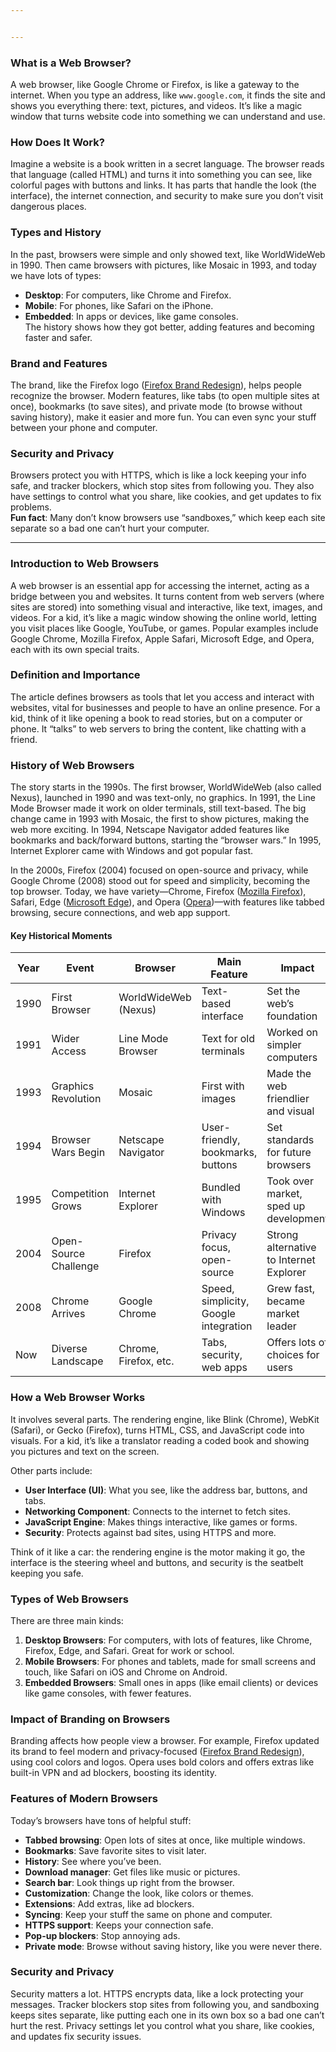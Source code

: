 ```yaml
---


---
```


<h3 id="what-is-a-web-browser">What is a Web Browser?</h3>
<p>A web browser, like Google Chrome or Firefox, is like a gateway to the internet. When you type an address, like <code>www.google.com</code>, it finds the site and shows you everything there: text, pictures, and videos. It’s like a magic window that turns website code into something we can understand and use.</p>
<h3 id="how-does-it-work">How Does It Work?</h3>
<p>Imagine a website is a book written in a secret language. The browser reads that language (called HTML) and turns it into something you can see, like colorful pages with buttons and links. It has parts that handle the look (the interface), the internet connection, and security to make sure you don’t visit dangerous places.</p>
<h3 id="types-and-history">Types and History</h3>
<p>In the past, browsers were simple and only showed text, like WorldWideWeb in 1990. Then came browsers with pictures, like Mosaic in 1993, and today we have lots of types:</p>
<ul>
<li><strong>Desktop</strong>: For computers, like Chrome and Firefox.</li>
<li><strong>Mobile</strong>: For phones, like Safari on the iPhone.</li>
<li><strong>Embedded</strong>: In apps or devices, like game consoles.<br>
The history shows how they got better, adding features and becoming faster and safer.</li>
</ul>
<h3 id="brand-and-features">Brand and Features</h3>
<p>The brand, like the Firefox logo (<a href="https://www.ramotion.com/firefox-brand-redesign/">Firefox Brand Redesign</a>), helps people recognize the browser. Modern features, like tabs (to open multiple sites at once), bookmarks (to save sites), and private mode (to browse without saving history), make it easier and more fun. You can even sync your stuff between your phone and computer.</p>
<h3 id="security-and-privacy">Security and Privacy</h3>
<p>Browsers protect you with HTTPS, which is like a lock keeping your info safe, and tracker blockers, which stop sites from following you. They also have settings to control what you share, like cookies, and get updates to fix problems.<br>
<strong>Fun fact</strong>: Many don’t know browsers use “sandboxes,” which keep each site separate so a bad one can’t hurt your computer.</p>
<hr>
<h3 id="introduction-to-web-browsers">Introduction to Web Browsers</h3>
<p>A web browser is an essential app for accessing the internet, acting as a bridge between you and websites. It turns content from web servers (where sites are stored) into something visual and interactive, like text, images, and videos. For a kid, it’s like a magic window showing the online world, letting you visit places like Google, YouTube, or games. Popular examples include Google Chrome, Mozilla Firefox, Apple Safari, Microsoft Edge, and Opera, each with its own special traits.</p>
<h3 id="definition-and-importance">Definition and Importance</h3>
<p>The article defines browsers as tools that let you access and interact with websites, vital for businesses and people to have an online presence. For a kid, think of it like opening a book to read stories, but on a computer or phone. It “talks” to web servers to bring the content, like chatting with a friend.</p>
<h3 id="history-of-web-browsers">History of Web Browsers</h3>
<p>The story starts in the 1990s. The first browser, WorldWideWeb (also called Nexus), launched in 1990 and was text-only, no graphics. In 1991, the Line Mode Browser made it work on older terminals, still text-based. The big change came in 1993 with Mosaic, the first to show pictures, making the web more exciting. In 1994, Netscape Navigator added features like bookmarks and back/forward buttons, starting the “browser wars.” In 1995, Internet Explorer came with Windows and got popular fast.</p>
<p>In the 2000s, Firefox (2004) focused on open-source and privacy, while Google Chrome (2008) stood out for speed and simplicity, becoming the top browser. Today, we have variety—Chrome, Firefox (<a href="https://www.mozilla.org/en-US/firefox/">Mozilla Firefox</a>), Safari, Edge (<a href="https://www.microsoft.com/en-us/edge?ep=594&amp;form=MA13QJ&amp;es=40">Microsoft Edge</a>), and Opera (<a href="https://www.opera.com/">Opera</a>)—with features like tabbed browsing, secure connections, and web app support.</p>
<h4 id="key-historical-moments">Key Historical Moments</h4>

<table>
<thead>
<tr>
<th>Year</th>
<th>Event</th>
<th>Browser</th>
<th>Main Feature</th>
<th>Impact</th>
</tr>
</thead>
<tbody>
<tr>
<td>1990</td>
<td>First Browser</td>
<td>WorldWideWeb (Nexus)</td>
<td>Text-based interface</td>
<td>Set the web’s foundation</td>
</tr>
<tr>
<td>1991</td>
<td>Wider Access</td>
<td>Line Mode Browser</td>
<td>Text for old terminals</td>
<td>Worked on simpler computers</td>
</tr>
<tr>
<td>1993</td>
<td>Graphics Revolution</td>
<td>Mosaic</td>
<td>First with images</td>
<td>Made the web friendlier and visual</td>
</tr>
<tr>
<td>1994</td>
<td>Browser Wars Begin</td>
<td>Netscape Navigator</td>
<td>User-friendly, bookmarks, buttons</td>
<td>Set standards for future browsers</td>
</tr>
<tr>
<td>1995</td>
<td>Competition Grows</td>
<td>Internet Explorer</td>
<td>Bundled with Windows</td>
<td>Took over market, sped up development</td>
</tr>
<tr>
<td>2004</td>
<td>Open-Source Challenge</td>
<td>Firefox</td>
<td>Privacy focus, open-source</td>
<td>Strong alternative to Internet Explorer</td>
</tr>
<tr>
<td>2008</td>
<td>Chrome Arrives</td>
<td>Google Chrome</td>
<td>Speed, simplicity, Google integration</td>
<td>Grew fast, became market leader</td>
</tr>
<tr>
<td>Now</td>
<td>Diverse Landscape</td>
<td>Chrome, Firefox, etc.</td>
<td>Tabs, security, web apps</td>
<td>Offers lots of choices for users</td>
</tr>
</tbody>
</table><h3 id="how-a-web-browser-works">How a Web Browser Works</h3>
<p>It involves several parts. The rendering engine, like Blink (Chrome), WebKit (Safari), or Gecko (Firefox), turns HTML, CSS, and JavaScript code into visuals. For a kid, it’s like a translator reading a coded book and showing you pictures and text on the screen.</p>
<p>Other parts include:</p>
<ul>
<li><strong>User Interface (UI)</strong>: What you see, like the address bar, buttons, and tabs.</li>
<li><strong>Networking Component</strong>: Connects to the internet to fetch sites.</li>
<li><strong>JavaScript Engine</strong>: Makes things interactive, like games or forms.</li>
<li><strong>Security</strong>: Protects against bad sites, using HTTPS and more.</li>
</ul>
<p>Think of it like a car: the rendering engine is the motor making it go, the interface is the steering wheel and buttons, and security is the seatbelt keeping you safe.</p>
<h3 id="types-of-web-browsers">Types of Web Browsers</h3>
<p>There are three main kinds:</p>
<ol>
<li><strong>Desktop Browsers</strong>: For computers, with lots of features, like Chrome, Firefox, Edge, and Safari. Great for work or school.</li>
<li><strong>Mobile Browsers</strong>: For phones and tablets, made for small screens and touch, like Safari on iOS and Chrome on Android.</li>
<li><strong>Embedded Browsers</strong>: Small ones in apps (like email clients) or devices like game consoles, with fewer features.</li>
</ol>
<h3 id="impact-of-branding-on-browsers">Impact of Branding on Browsers</h3>
<p>Branding affects how people view a browser. For example, Firefox updated its brand to feel modern and privacy-focused (<a href="https://www.ramotion.com/firefox-brand-redesign/">Firefox Brand Redesign</a>), using cool colors and logos. Opera uses bold colors and offers extras like built-in VPN and ad blockers, boosting its identity.</p>
<h3 id="features-of-modern-browsers">Features of Modern Browsers</h3>
<p>Today’s browsers have tons of helpful stuff:</p>
<ul>
<li><strong>Tabbed browsing</strong>: Open lots of sites at once, like multiple windows.</li>
<li><strong>Bookmarks</strong>: Save favorite sites to visit later.</li>
<li><strong>History</strong>: See where you’ve been.</li>
<li><strong>Download manager</strong>: Get files like music or pictures.</li>
<li><strong>Search bar</strong>: Look things up right from the browser.</li>
<li><strong>Customization</strong>: Change the look, like colors or themes.</li>
<li><strong>Extensions</strong>: Add extras, like ad blockers.</li>
<li><strong>Syncing</strong>: Keep your stuff the same on phone and computer.</li>
<li><strong>HTTPS support</strong>: Keeps your connection safe.</li>
<li><strong>Pop-up blockers</strong>: Stop annoying ads.</li>
<li><strong>Private mode</strong>: Browse without saving history, like you were never there.</li>
</ul>
<h3 id="security-and-privacy-1">Security and Privacy</h3>
<p>Security matters a lot. HTTPS encrypts data, like a lock protecting your messages. Tracker blockers stop sites from following you, and sandboxing keeps sites separate, like putting each one in its own box so a bad one can’t hurt the rest. Privacy settings let you control what you share, like cookies, and updates fix security issues.</p>

